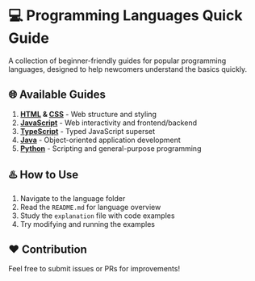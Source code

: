 # 💻 Programming Languages Quick Guide

A collection of beginner-friendly guides for popular programming languages, designed to help newcomers understand the basics quickly.

## 🌐 Available Guides

1. **[HTML](/Web/HTML/README.md) & [CSS](/Web/CSS/README.md)** - Web structure and styling
2. **[JavaScript](/JavaScript/README.md)** - Web interactivity and frontend/backend
3. **[TypeScript](/TypeScript/README.md)** - Typed JavaScript superset
4. **[Java](/Java/README.md)** - Object-oriented application development
5. **[Python](/Python/README.md)** - Scripting and general-purpose programming

## ♨️ How to Use
1. Navigate to the language folder
2. Read the `README.md` for language overview
3. Study the `explanation` file with code examples
4. Try modifying and running the examples

## ❤️ Contribution
Feel free to submit issues or PRs for improvements!